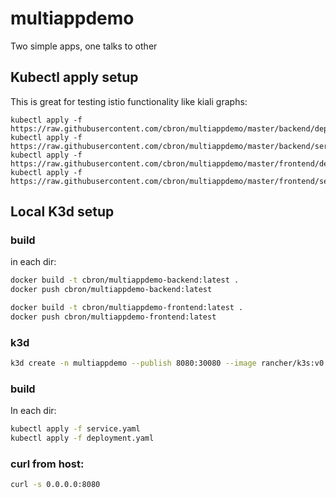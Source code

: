 # multiappdemo

Two simple apps, one talks to other

## Kubectl apply setup

This is great for testing istio functionality like kiali graphs:

```
kubectl apply -f https://raw.githubusercontent.com/cbron/multiappdemo/master/backend/deployment.yaml
kubectl apply -f https://raw.githubusercontent.com/cbron/multiappdemo/master/backend/service.yaml
kubectl apply -f https://raw.githubusercontent.com/cbron/multiappdemo/master/frontend/deployment.yaml
kubectl apply -f https://raw.githubusercontent.com/cbron/multiappdemo/master/frontend/service.yaml
```


## Local K3d setup

### build

in each dir: 

```bash
docker build -t cbron/multiappdemo-backend:latest .
docker push cbron/multiappdemo-backend:latest
```

```bash
docker build -t cbron/multiappdemo-frontend:latest .
docker push cbron/multiappdemo-frontend:latest
```

### k3d

```bash
k3d create -n multiappdemo --publish 8080:30080 --image rancher/k3s:v0.9.1
```

### build

In each dir:

```bash
kubectl apply -f service.yaml
kubectl apply -f deployment.yaml
```

### curl from host: 

```bash
curl -s 0.0.0.0:8080
```
